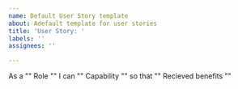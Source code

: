 ```yaml
---
name: Default User Story template
about: Adefault template for user stories
title: 'User Story: '
labels: ''
assignees: ''

---
```


As a "" Role "" I can "" Capability "" so that "" Recieved benefits ""
